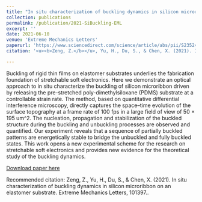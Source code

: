 ```yaml
---
title: "In situ characterization of buckling dynamics in silicon microribbon on an elastomer substrate"
collection: publications
permalink: /publication/2021-SiBuckling-EML
excerpt: ''
date: 2021-06-10
venue: 'Extreme Mechanics Letters'
paperurl: 'https://www.sciencedirect.com/science/article/abs/pii/S2352431621001334'
citation: '<u><b>Zeng, Z.</b></u>, Yu, H., Du, S., & Chen, X. (2021). In situ characterization of buckling dynamics in silicon microribbon on an elastomer substrate.  <i><b>Extreme Mechanics Letters </i></b>, 101397.'

---
```

Buckling of rigid thin films on elastomer substrates underlies the fabrication foundation of stretchable soft electronics. Here we demonstrate an optical approach to in situ characterize the buckling of silicon microribbon driven by releasing the pre-stretched poly-dimethylsiloxane (PDMS) substrate at a controllable strain rate. The method, based on quantitative differential interference microscopy, directly captures the space–time evolution of the surface topography at a frame rate of 100 fps in a large field of view of 50 × 195 um^2. The nucleation, propagation and stabilization of the buckled structure during the buckling and unbuckling processes are observed and quantified. Our experiment reveals that a sequence of partially buckled patterns are energetically stable to bridge the unbuckled and fully buckled states. This work opens a new experimental scheme for the research on stretchable soft electronics and provides new evidence for the theoretical study of the buckling dynamics.

[Download paper here](http://JoephyZeng.github.io/files/2021-SiBuckling-EML.pdf)

Recommended citation: Zeng, Z., Yu, H., Du, S., & Chen, X. (2021). In situ characterization of buckling dynamics in silicon microribbon on an elastomer substrate. Extreme Mechanics Letters, 101397..